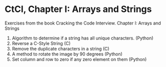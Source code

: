 CtCI, Chapter I: Arrays and Strings
========================================

Exercises from the book Cracking the Code Interview. Chapter I: Arrays and Strings

1. Algorithm to determine if a string has all unique characters. (Python)
2. Reverse a C-Style String (C)
3. Remove the duplicate characters in a string (C)
6. A method to rotate the image by 90 degrees (Python)
7. Set column and row to zero if any zero element on them (Python)

